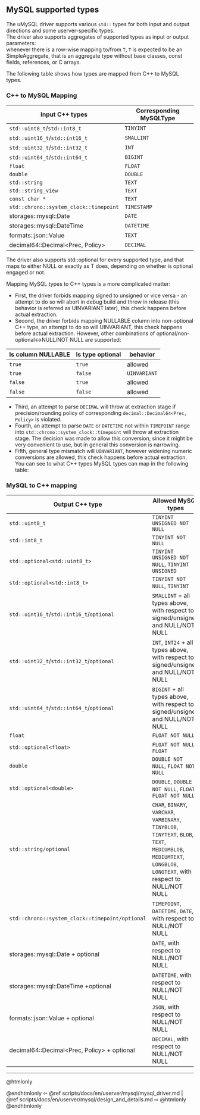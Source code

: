 ## MySQL supported types

The uMySQL driver supports various `std::` types for both input and output
directions and some userver-specific types. <br>
The driver also supports aggregates of supported types as input or output parameters:<br>
whenever there is a row-wise mapping to/from `T`, `T` is expected to be an SimpleAggregate,
that is an aggregate type without base classes, const fields, references, or C arrays.

The following table shows how types are mapped from C++ to MySQL types.
### C++ to MySQL Mapping
| Input C++ types                        | Corresponding MySQLType |
|----------------------------------------|-------------------------|
| `std::uint8_t`/`std::int8_t`           | `TINYINT`               |
| `std::uint16_t`/`std::int16_t`         | `SMALLINT`              |
| `std::uint32_t`/`std::int32_t`         | `INT`                   |
| `std::uint64_t`/`std::int64_t`         | `BIGINT`                |
| `float`                                | `FLOAT`                 |
| `double`                               | `DOUBLE`                |
| `std::string`                          | `TEXT`                  |
| `std::string_view`                     | `TEXT`                  |
| `const char *`                         | `TEXT`                  |
| `std::chrono::system_clock::timepoint` | `TIMESTAMP`             |
| storages::mysql::Date                  | `DATE`                  |
| storages::mysql::DateTime              | `DATETIME`              |
| formats::json::Value                   | `TEXT`                  |
| decimal64::Decimal<Prec, Policy>       | `DECIMAL`               |

The driver also supports std::optional<T> for every supported type,
and that maps to either NULL or exactly as T does, depending on whether is
optional engaged or not.

Mapping MySQL types to C++ types is a more complicated matter:
* First, the driver forbids mapping signed to unsigned or vice versa - an
attempt to do so will abort in debug build and throw in release (this
behavior is referred as UINVARIANT later), this check happens before actual
extraction. <br>
* Second, the driver forbids mapping NULLABLE column into
non-optional C++ type, an attempt to do so will UINVARIANT, this check
happens before actual extraction. However, other combinations of
optional/non-optional<->NULL/NOT NULL are supported:

| Is column NULLABLE | Is type optional | behavior     |
|--------------------|------------------|--------------|
| `true`             | `true`           | allowed      |
| `true`             | `false`          | `UINVARIANT` |
| `false`            | `true`           | allowed      |
| `false`            | `false`          | allowed      |

* Third, an attempt to parse `DECIMAL` will throw at extraction stage if precision/rounding policy
of corresponding `decimal::Decimal64<Prec, Policy>` is violated.
* Fourth, an attempt to parse `DATE` or `DATETIME` not within `TIMEPOINT`
range into `std::chrono::system_clock::timepoint` will throw at extraction stage.
The decision was made to allow this conversion, since it might be very convenient to use,
but in general this conversion is narrowing.
* Fifth, general type mismatch will `UINVARIANT`, however widening numeric
conversions are allowed, this check happens before actual extraction.
You can see to what C++ types MySQL types can map in the following table:

### MySQL to C++ mapping
| Output C++ type                                 | Allowed MySQL types                                                                                                                                                 |
|-------------------------------------------------|---------------------------------------------------------------------------------------------------------------------------------------------------------------------|
 | `std::uint8_t`                                  | `TINYINT UNSIGNED NOT NULL`                                                                                                                                         |
 | `std::int8_t`                                   | `TINYINT NOT NULL`                                                                                                                                                  |
 | `std::optional<std::uint8_t>`                   | `TINYINT UNSIGNED NOT NULL`, `TINYINT UNSIGNED`                                                                                                                     |
 | `std::optional<std::int8_t>`                    | `TINYINT NOT NULL`, `TINYINT`                                                                                                                                       |
 | `std::uint16_t`/`std::int16_t`/`optional`       | `SMALLINT` + all types above, with respect to signed/unsigned and NULL/NOT NULL                                                                                     |
 | `std::uint32_t`/`std::int32_t`/`optional`       | `INT`, `INT24` + all types above, with respect to signed/unsigned and NULL/NOT NULL                                                                                 |
 | `std::uint64_t`/`std::int64_t`/`optional`       | `BIGINT` + all types above, with respect to signed/unsigned and NULL/NOT NULL                                                                                       |
 | `float`                                         | `FLOAT NOT NULL`                                                                                                                                                    |
 | `std::optional<float>`                          | `FLOAT NOT NULL`, `FLOAT`                                                                                                                                           |
 | `double`                                        | `DOUBLE NOT NULL`, `FLOAT NOT NULL`                                                                                                                                 |
 | `std::optional<double>`                         | `DOUBLE`, `DOUBLE NOT NULL`, `FLOAT`, `FLOAT NOT NULL`                                                                                                              |
 | `std::string/optional`                          | `CHAR`, `BINARY`, `VARCHAR`, `VARBINARY`, `TINYBLOB`, `TINYTEXT`, `BLOB`, `TEXT`, `MEDIUMBLOB`, `MEDIUMTEXT`, `LONGBLOB`, `LONGTEXT`, with respect to NULL/NOT NULL |
 | `std::chrono::system_clock::timepoint/optional` | `TIMEPOINT`, `DATETIME`, `DATE`, with respect to NULL/NOT NULL                                                                                                      |
 | storages::mysql::Date + optional                | `DATE`, with respect to NULL/NOT NULL                                                                                                                               |
 | storages::mysql::DateTime +optional             | `DATETIME`, with respect to NULL/NOT NULL                                                                                                                           |
 | formats::json::Value + optional                 | `JSON`, with respect to NULL/NOT NULL                                                                                                                               |
 | decimal64::Decimal<Prec, Policy> + optional     | `DECIMAL`, with respect to NULL/NOT NULL                                                                                                                            |

----------

@htmlonly <div class="bottom-nav"> @endhtmlonly
⇦ @ref scripts/docs/en/userver/mysql/mysql_driver.md | @ref scripts/docs/en/userver/mysql/design_and_details.md ⇨
@htmlonly </div> @endhtmlonly
